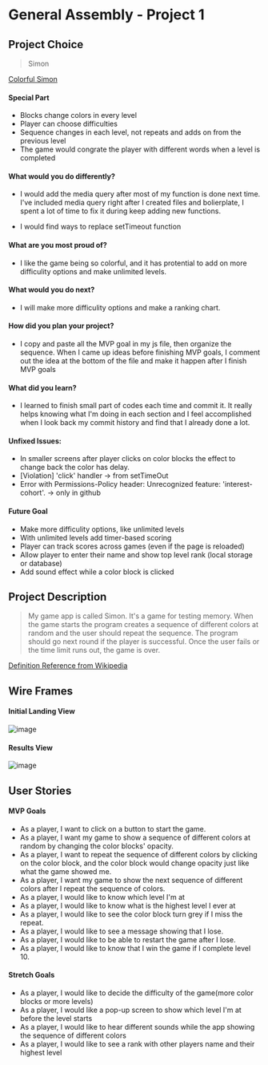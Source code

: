 # General Assembly - Project 1

## Project Choice
>  Simon

[Colorful Simon](https://anniezoyinlee.github.io/GA-Projects/Project_1_Simon_Game/index.html)

#### Special Part
* Blocks change colors in every level
* Player can choose difficulties
* Sequence changes in each level, not repeats and adds on from the previous level
* The game would congrate the player with different words when a level is completed

#### What would you do differently?
- I would add the media query after most of my function is done next time. I've included media query right after I created files and bolierplate, I spent a lot of time to fix it during keep adding new functions.

- I would find ways to replace setTimeout function

#### What are you most proud of?
- I like the game being so colorful, and it has protential to add on more difficulity options and make unlimited levels.

#### What would you do next?
- I will make more difficulity options and make a ranking chart.

#### How did you plan your project?
- I copy and paste all the MVP goal in my js file, then organize the sequence. When I came up ideas before finishing MVP goals, I comment out the idea at the bottom of the file and make it happen after I finish MVP goals 

#### What did you learn?
- I learned to finish small part of codes each time and commit it. It really helps knowing what I'm doing in each section and I feel accomplished when I look back my commit history and find that I already done a lot.

#### Unfixed Issues:
* In smaller screens after player clicks on color blocks the effect to change back the color has delay.
* [Violation] 'click' handler -> from setTimeOut
* Error with Permissions-Policy header: Unrecognized feature: 'interest-cohort'. -> only in github

#### Future Goal
* Make more difficulity options, like unlimited levels
* With unlimited levels add timer-based scoring
* Player can track scores across games (even if the page is reloaded)
* Allow player to enter their name and show top level rank (local storage or database)
* Add sound effect while a color block is clicked

## Project Description
>  My game app is called Simon. It's a game for testing memory. When the game starts the program creates a sequence of different colors at random and the user should repeat the sequence. The program should go next round if the player is successful. Once the user fails or the time limit runs out, the game is over. 

[Definition Reference from Wikipedia](https://en.wikipedia.org/wiki/Simon_(game))

## Wire Frames
#### Initial Landing View
![image](https://media.git.generalassemb.ly/user/37912/files/09677880-0120-11ec-914c-620148923fe1)

#### Results View
![image](https://media.git.generalassemb.ly/user/37912/files/16846780-0120-11ec-9cb8-ac638af81fcc)

## User Stories
#### MVP Goals
* As a player, I want to click on a button to start the game.    
* As a player, I want my game to show a sequence of different colors at random by changing the color blocks' opacity.
* As a player, I want to repeat the sequence of different colors by clicking on the color block, and the color block would change opacity just like what the game showed me.
* As a player, I want my game to show the next sequence of different colors after I repeat the sequence of colors.
* As a player, I would like to know which level I'm at
* As a player, I would like to know what is the highest level I ever at
* As a player, I would like to see the color block turn grey if I miss the repeat.
* As a player, I would like to see a message showing that I lose.
* As a player, I would like to be able to restart the game after I lose.
* As a player, I would like to know that I win the game if I complete level 10.

#### Stretch Goals
* As a player, I would like to decide the difficulty of the game(more color blocks or more levels)
* As a player, I would like a pop-up screen to show which level I'm at before the level starts
* As a player, I would like to hear different sounds while the app showing the sequence of different colors
* As a player, I would like to see a rank with other players name and their highest level